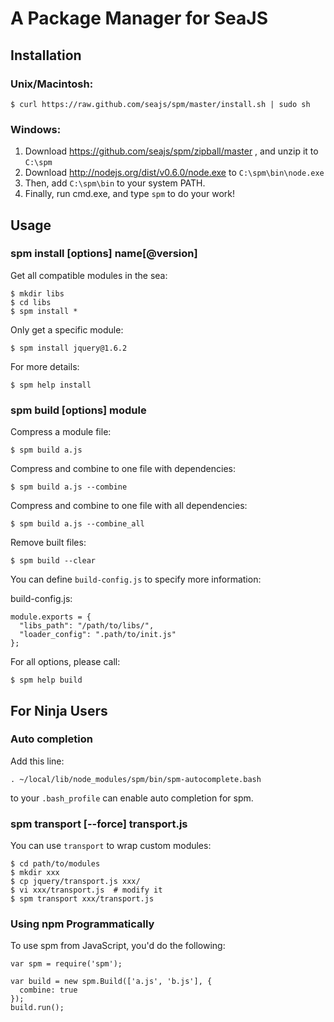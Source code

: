A Package Manager for SeaJS
===


Installation
---

### Unix/Macintosh:

    $ curl https://raw.github.com/seajs/spm/master/install.sh | sudo sh


### Windows:

1. Download https://github.com/seajs/spm/zipball/master , and unzip it to `C:\spm`
2. Download http://nodejs.org/dist/v0.6.0/node.exe to `C:\spm\bin\node.exe`
3. Then, add `C:\spm\bin` to your system PATH.
4. Finally, run cmd.exe, and type `spm` to do your work!


Usage
---

### spm install [options] name[@version]

Get all compatible modules in the sea:

    $ mkdir libs
    $ cd libs
    $ spm install * 

Only get a specific module:

    $ spm install jquery@1.6.2

For more details:

    $ spm help install


### spm build [options] module

Compress a module file:

    $ spm build a.js

Compress and combine to one file with dependencies:

    $ spm build a.js --combine

Compress and combine to one file with all dependencies:

    $ spm build a.js --combine_all

Remove built files:

    $ spm build --clear

You can define `build-config.js` to specify more information:

build-config.js:

````
module.exports = {
  "libs_path": "/path/to/libs/",
  "loader_config": ".path/to/init.js"
};

````

For all options, please call:

    $ spm help build




For Ninja Users
---

### Auto completion

Add this line:

    . ~/local/lib/node_modules/spm/bin/spm-autocomplete.bash

to your `.bash_profile` can enable auto completion for spm.


### spm transport [--force] transport.js

You can use `transport` to wrap custom modules:

    $ cd path/to/modules
    $ mkdir xxx
    $ cp jquery/transport.js xxx/
    $ vi xxx/transport.js  # modify it
    $ spm transport xxx/transport.js


### Using npm Programmatically

To use spm from JavaScript, you'd do the following:

    var spm = require('spm');

    var build = new spm.Build(['a.js', 'b.js'], {
      combine: true
    });
    build.run();
